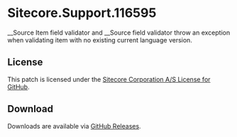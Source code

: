 # Sitecore.Support.116595
__Source Item field validator and __Source field validator throw an exception when validating item with no existing current language version.

## License  
This patch is licensed under the [Sitecore Corporation A/S License for GitHub](https://github.com/sitecoresupport/Sitecore.Support.116595/blob/master/LICENSE).  

## Download  
Downloads are available via [GitHub Releases](https://github.com/sitecoresupport/Sitecore.Support.116595/releases).  
